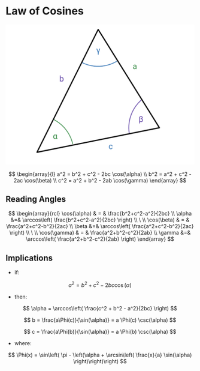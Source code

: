 # Law of Cosines

![Triangle and Law of Cosines](https://raw.githubusercontent.com/damianc/math-notes/refs/heads/master/_images/trigonometry/law-of-cosines.png)

$$
\begin{array}{l}
a^2 = b^2 + c^2 - 2bc \cos(\alpha)
\\
b^2 = a^2 + c^2 - 2ac \cos(\beta)
\\
c^2 = a^2 + b^2 - 2ab \cos(\gamma)
\end{array}
$$

## Reading Angles

$$
\begin{array}{rcl}
\cos(\alpha) & = & \frac{b^2+c^2-a^2}{2bc}
\\
\alpha &=& \arccos\left( \frac{b^2+c^2-a^2}{2bc} \right)
\\
\ 
\\
\cos(\beta) & = & \frac{a^2+c^2-b^2}{2ac}
\\
\beta &=& \arccos\left( \frac{a^2+c^2-b^2}{2ac} \right)
\\
\ 
\\
\cos(\gamma) & = & \frac{a^2+b^2-c^2}{2ab}
\\
\gamma &=& \arccos\left( \frac{a^2+b^2-c^2}{2ab} \right)
\end{array}
$$

## Implications

- if:

$$
a^2 = b^2 + c^2 - 2bc \cos(\alpha)
$$

- then:

$$
\alpha = \arccos\left(
 \frac{c^2 + b^2 - a^2}{2bc}
\right)
$$

$$
b = \frac{a\Phi(c)}{\sin(\alpha)} = a \Phi(c) \csc(\alpha)
$$

$$
c = \frac{a\Phi(b)}{\sin(\alpha)} = a \Phi(b) \csc(\alpha)
$$

- where:

$$
\Phi(x) = \sin\left( \pi - \left(\alpha + \arcsin\left(
 \frac{x}{a} \sin(\alpha)
\right)\right)\right)
$$
